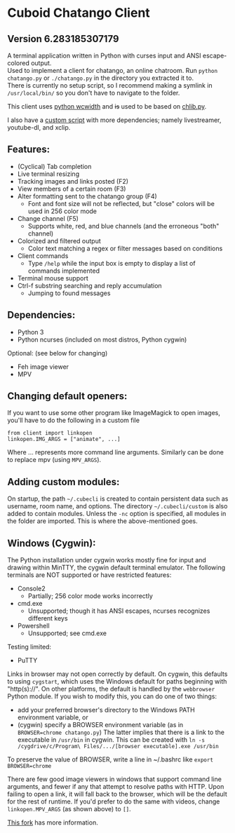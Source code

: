 Cuboid Chatango Client
==========================
Version 6.283185307179
--------------------------
A terminal application written in Python with curses input and ANSI escape-colored output.   
Used to implement a client for chatango, an online chatroom.
Run `python chatango.py` or `./chatango.py` in the directory you extracted it to.  
There is currently no setup script, so I recommend making a symlink in 
`/usr/local/bin/` so you don't have to navigate to the folder.

This client uses [python wcwidth](https://github.com/jquast/wcwidth) and ~~is~~ 
used to be based on [chlib.py](https://github.com/cellsheet/chlib).

I also have a [custom script](https://puu.sh/EfW7B.py) with more dependencies; namely
livestreamer, youtube-dl, and xclip.

Features:
--------------------------
* (Cyclical) Tab completion
* Live terminal resizing
* Tracking images and links posted (F2)
* View members of a certain room (F3)
* Alter formatting sent to the chatango group (F4)
	* Font and font size will not be reflected, but "close" colors will be used in 256 color mode
* Change channel (F5)
	* Supports white, red, and blue channels (and the erroneous "both" channel)
* Colorized and filtered output
	* Color text matching a regex or filter messages based on conditions
* Client commands
	* Type `/help` while the input box is empty to display a list of commands implemented
* Terminal mouse support
* Ctrl-f substring searching and reply accumulation
	* Jumping to found messages


Dependencies:
--------------------------
* Python 3
* Python ncurses (included on most distros, Python cygwin)

Optional: (see below for changing)
* Feh image viewer
* MPV


Changing default openers:
--------------------------
If you want to use some other program like ImageMagick to open images,
you'll have to do the following in a custom file
```
from client import linkopen
linkopen.IMG_ARGS = ["animate", ...]
```
Where ... represents more command line arguments. Similarly can be done 
to replace mpv (using `MPV_ARGS`).


Adding custom modules:
--------------------------
On startup, the path `~/.cubecli` is created to contain persistent data such as
username, room name, and options. The directory `~/.cubecli/custom` is also added
to contain modules. Unless the `-nc` option is specified, all modules in the
folder are imported. This is where the above-mentioned goes.


Windows (Cygwin):
-----------------
The Python installation under cygwin works mostly fine for input
and drawing within MinTTY, the cygwin default terminal emulator.
The following terminals are NOT supported or have restricted features:
* Console2
	* Partially; 256 color mode works incorrectly
* cmd.exe
	* Unsupported; though it has ANSI escapes, ncurses recognizes different keys
* Powershell
	* Unsupported; see cmd.exe

Testing limited:
* PuTTY

Links in browser may not open correctly by default. On cygwin, this defaults 
to using `cygstart`, which uses the Windows default for paths beginning with 
"http(s)://". On other platforms, the default is handled by the `webbrowser`
Python module.
If you wish to modify this, you can do one of two things:
* add your preferred browser's directory to the Windows PATH environment variable, or
* (cygwin) specify a BROWSER environment variable (as in `BROWSER=chrome chatango.py`)
The latter implies that there is a link to the executable in `/usr/bin` in cygwin.
This can be created with
`ln -s /cygdrive/c/Program\ Files/.../[browser executable].exe /usr/bin`

To preserve the value of BROWSER, write a line in ~/.bashrc like `export BROWSER=chrome`

There are few good image viewers in windows that support command line arguments,
and fewer if any that attempt to resolve paths with HTTP. Upon failing to open a
link, it will fall back to the browser, which will be the default for the rest
of runtime. If you'd prefer to do the same with videos, change 
`linkopen.MPV_ARGS` (as shown above) to `[]`.

[This fork](https://gitgud.io/JJXB/chatango-client/tree/master) has more information.
